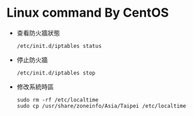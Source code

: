 # Linux command By CentOS


- 查看防火牆狀態

	```
	/etc/init.d/iptables status
	```
- 停止防火牆

	```
	/etc/init.d/iptables stop 
	```
- 修改系統時區

	```
	sudo rm -rf /etc/localtime
	sudo cp /usr/share/zoneinfo/Asia/Taipei /etc/localtime
	```
	
	